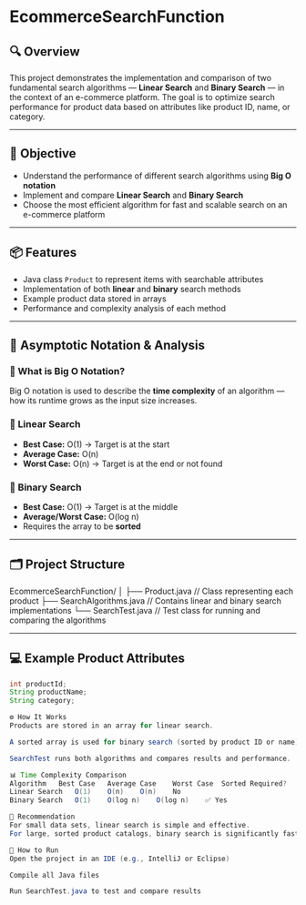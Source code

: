 # EcommerceSearchFunction

## 🔍 Overview

This project demonstrates the implementation and comparison of two fundamental search algorithms — **Linear Search** and **Binary Search** — in the context of an e-commerce platform. The goal is to optimize search performance for product data based on attributes like product ID, name, or category.

---

## 🎯 Objective

- Understand the performance of different search algorithms using **Big O notation**
- Implement and compare **Linear Search** and **Binary Search**
- Choose the most efficient algorithm for fast and scalable search on an e-commerce platform

---

## 📦 Features

- Java class `Product` to represent items with searchable attributes
- Implementation of both **linear** and **binary** search methods
- Example product data stored in arrays
- Performance and complexity analysis of each method

---

## 🧮 Asymptotic Notation & Analysis

### 📌 What is Big O Notation?
Big O notation is used to describe the **time complexity** of an algorithm — how its runtime grows as the input size increases.

### 🧾 Linear Search
- **Best Case:** O(1) → Target is at the start
- **Average Case:** O(n)
- **Worst Case:** O(n) → Target is at the end or not found

### 🧾 Binary Search
- **Best Case:** O(1) → Target is at the middle
- **Average/Worst Case:** O(log n)
- Requires the array to be **sorted**

---

## 🗂️ Project Structure
EcommerceSearchFunction/
│
├── Product.java // Class representing each product
├── SearchAlgorithms.java // Contains linear and binary search implementations
└── SearchTest.java // Test class for running and comparing the algorithms


---

## 💻 Example Product Attributes

```java
int productId;
String productName;
String category;

⚙️ How It Works
Products are stored in an array for linear search.

A sorted array is used for binary search (sorted by product ID or name).

SearchTest runs both algorithms and compares results and performance.

📊 Time Complexity Comparison
Algorithm	Best Case	Average Case	Worst Case	Sorted Required?
Linear Search	O(1)	O(n)	O(n)	No
Binary Search	O(1)	O(log n)	O(log n)	✅ Yes

🤔 Recommendation
For small data sets, linear search is simple and effective.
For large, sorted product catalogs, binary search is significantly faster and more scalable, making it ideal for e-commerce platforms with thousands of products.

🧪 How to Run
Open the project in an IDE (e.g., IntelliJ or Eclipse)

Compile all Java files

Run SearchTest.java to test and compare results
